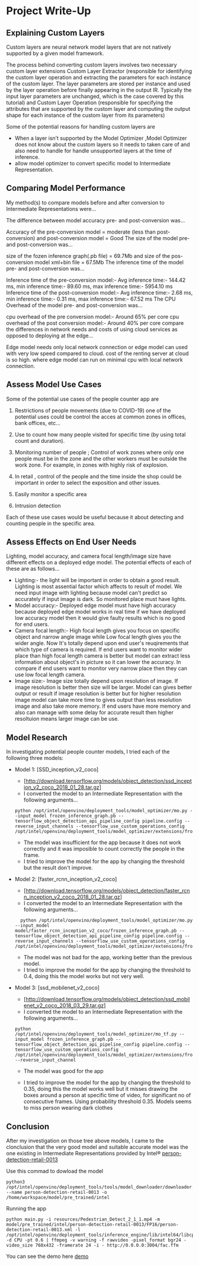 # Project Write-Up

## Explaining Custom Layers

Custom layers are neural network model layers that are not natively supported by a given model framework.

The process behind converting custom layers involves two necessary custom layer extensions Custom Layer Extractor
(responsible for identifying the custom layer operation and extracting the parameters for each instance of the custom layer. The layer parameters are stored per instance and used by the layer operation before finally appearing in the output IR. Typically the input layer parameters are unchanged, which is the case covered by this tutorial) and Custom Layer Operation
(responsible for specifying the attributes that are supported by the custom layer and computing the output shape for each instance of the custom layer from its parameters)

Some of the potential reasons for handling custom layers are
- When a layer isn’t supported by the Model Optimizer ,Model Optimizer does not know about the custom layers so it needs to taken care of and also need to handle for handle unsupported layers at the time of inference.
- allow model optimizer to convert specific model to Intermediate Representation.

## Comparing Model Performance

My method(s) to compare models before and after conversion to Intermediate Representations were...

The difference between model accuracy pre- and post-conversion was...

Accuracy of the pre-conversion model = moderate (less than post-conversion) and post-conversion model = Good
The size of the model pre- and post-conversion was...

size of the fozen inference graph(.pb file) = 69.7Mb and size of the pos-conversion model xml+bin file = 67.5Mb
The inference time of the model pre- and post-conversion was...

Inference time of the pre-conversion model:- Avg inference time:- 144.42 ms, min inference time:- 89.60 ms, max inference time:- 5954.10 ms
Inference time of the post-conversion model:- Avg inference time:- 2.68 ms, min inference time:- 0.31 ms, max inference time:- 67.52 ms
The CPU Overhead of the model pre- and post-conversion was...

cpu overhead of the pre conversion model:- Around 65% per core
cpu overhead of the post conversion model:- Around 40% per core
compare the differences in network needs and costs of using cloud services as opposed to deploying at the edge...

Edge model needs only local network connection or edge model can used with very low speed compared to cloud.
cost of the renting server at cloud is so high. where edge model can run on minimal cpu with local network connection.

## Assess Model Use Cases

Some of the potential use cases of the people counter app are

1.  Restrictions of people movements (due to COVID-19) one of the potential uses could be control the acces at common zones in offices, bank offices, etc...

2. Use to count how many people visited for specific time (by using total count and duration).

3. Monitoring number of people ; Control of work zones where only one people must be in the zone and the other workers must be outside the work zone. For example, in zones with highly risk of explosion.

4. In retail , control of the people and the time inside the shop could be important in order to select the exposition and other issues.

5. Easily monitor a specific area

6. Intrusion detection 

Each of these use cases would be useful because it about detecting and counting people in the specific area. 

## Assess Effects on End User Needs

Lighting, model accuracy, and camera focal length/image size have different effects on a
deployed edge model. The potential effects of each of these are as follows...
- Lighting:- the light will be important in order to obtain a good result. Lighting is most assential factor which affects to result of model. We need input image with lighting because model can't predict so accurately if input image is dark. So monitored place must have lights.
- Model accuracy:- Deployed edge model must have high accuracy because deployed edge model works in real time if we have deployed low accuracy model then it would give faulty results which is no good for end users.
- Camera focal length:- High focal length gives you focus on specific object and narrow angle image while Low focal length gives you the wider angle. Now It's totally depend upon end user's reuqirements that which type of camera is required. If end users want to monitor wider place than high focal length camera is better but model can extract less information about object's in picture so it can lower the accuracy. In compare if end users want to monitor very narrow place then they can use low focal length camera.
- Image size:- Image size totally depend upon resolution of image. If image resolution is better then size will be larger. Model can gives better output or result if image resolution is better but for higher resolution image model can take more time to gives output than less resolution image and also take more memory. If end users have more memory and also can manage with some delay for accurate result then higher resoltuion means larger image can be use.

## Model Research

In investigating potential people counter models, I tried each of the following three models:

- Model 1: [SSD_inception_v2_coco]
  - [http://download.tensorflow.org/models/object_detection/ssd_inception_v2_coco_2018_01_28.tar.gz]
  - I converted the model to an Intermediate Representation with the following arguments...
  ```
  python /opt/intel/openvino/deployment_tools/model_optimizer/mo.py --input_model frozen_inference_graph.pb --tensorflow_object_detection_api_pipeline_config pipeline.config --reverse_input_channels --tensorflow_use_custom_operations_config /opt/intel/openvino/deployment_tools/model_optimizer/extensions/front/tf/ssd_v2_support.json
  ```
  - The model was insufficient for the app because it does not work correctly and it was imposible to count correctly the people in the frame.
  - I tried to improve the model for the app by changing the threshold but the result don't improve.
  
- Model 2: [faster_rcnn_inception_v2_coco]
  - [http://download.tensorflow.org/models/object_detection/faster_rcnn_inception_v2_coco_2018_01_28.tar.gz]
  - I converted the model to an Intermediate Representation with the following arguments...
  ```
    python /opt/intel/openvino/deployment_tools/model_optimizer/mo.py --input_model model/faster_rcnn_inception_v2_coco/frozen_inference_graph.pb --tensorflow_object_detection_api_pipeline_config pipeline.config --reverse_input_channels --tensorflow_use_custom_operations_config /opt/intel/openvino/deployment_tools/model_optimizer/extensions/front/tf/faster_rcnn_support.json
    ```
  - The model  was not bad for the app, working better than the previous model.
  - I tried to improve the model for the app by changing the threshold to 0.4, doing this the model works but not very well.

- Model 3: [ssd_mobilenet_v2_coco]
  - [http://download.tensorflow.org/models/object_detection/ssd_mobilenet_v2_coco_2018_03_29.tar.gz]
  - I converted the model to an Intermediate Representation with the following arguments...
  ```
  python /opt/intel/openvino/deployment_tools/model_optimizer/mo_tf.py --input_model frozen_inference_graph.pb --tensorflow_object_detection_api_pipeline_config pipeline.config --tensorflow_use_custom_operations_config /opt/intel/openvino/deployment_tools/model_optimizer/extensions/front/tf/ssd_v2_support.json --reverse_input_channel
  ```
  - The model was good for the app 
  
  - I tried to improve the model for the app by changing the threshold to 0.35, doing this the model works well but it misses drawing the boxes around a person at specific time of video, for significant no of consecutive frames.  Using probability threshold 0.35. Models seems to miss person wearing dark clothes

## Conclusion

After my investigation on those tree above models, I came to  the clonclusion that the very good model and  suitable accurate model was the one existing in Intermediate Representations provided by Intel® [person-detection-retail-0013](https://docs.openvinotoolkit.org/latest/_models_intel_person_detection_retail_0013_description_person_detection_retail_0013.html)

Use this commad to dowload the model 

```
python3  /opt/intel/openvino/deployment_tools/tools/model_downloader/downloader.py --name person-detection-retail-0013 -o /home/workspace/model/pre_trained/intel
```

Running the app 

```
python main.py -i resources/Pedestrian_Detect_2_1_1.mp4 -m model/pre_trained/intel/person-detection-retail-0013/FP16/person-detection-retail-0013.xml -l /opt/intel/openvino/deployment_tools/inference_engine/lib/intel64/libcpu_extension_sse4.so -d CPU -pt 0.6 | ffmpeg -v warning -f rawvideo -pixel_format bgr24 -video_size 768x432 -framerate 24 -i - http://0.0.0.0:3004/fac.ffm
```

You can see the demo here 
[demo](https://youtu.be/GEbNlaXVVrA)